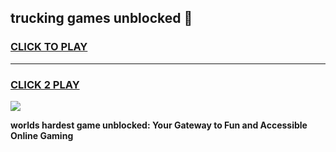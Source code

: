 
## trucking games unblocked 👋
<h3>
<a href="https://premium.freeplayer.one?title=trucking_games_unblocked&ref=13F">CLICK TO PLAY</a></h3>
<hr>

<h3>
<a href="https://premium.freeplayer.one?title=trucking_games_unblocked&ref=13F">CLICK 2 PLAY</a>
  
</h3>

<a href="https://premium.freeplayer.one?title=trucking_games_unblocked&ref=12F/"><img src="https://clearcache.store/games.png"></a>


**worlds hardest game unblocked: Your Gateway to Fun and Accessible Online Gaming**
